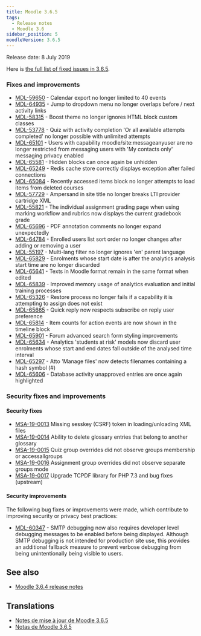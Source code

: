 ```yaml
---
title: Moodle 3.6.5
tags:
  - Release notes
  - Moodle 3.6
sidebar_position: 5
moodleVersion: 3.6.5
---
```

Release date: 8 July 2019

Here is [the full list of fixed issues in 3.6.5](https://moodle.atlassian.net/secure/IssueNavigator!executeAdvanced.jspa?jqlQuery=project+%3D+mdl+AND+resolution+%3D+fixed+AND+fixVersion+in+%28%223.6.5%22%29+ORDER+BY+priority+DESC&runQuery=true&clear=true).

### Fixes and improvements

- [MDL-59650](https://moodle.atlassian.net/browse/MDL-59650) - Calendar export no longer limited to 40 events
- [MDL-64935](https://moodle.atlassian.net/browse/MDL-64935) - Jump to dropdown menu no longer overlaps before / next activity links
- [MDL-58315](https://moodle.atlassian.net/browse/MDL-58315) - Boost theme no longer ignores HTML block custom classes
- [MDL-53778](https://moodle.atlassian.net/browse/MDL-53778) - Quiz with activity completion 'Or all available attempts completed' no longer possible with unlimited attempts
- [MDL-65101](https://moodle.atlassian.net/browse/MDL-65101) - Users with capability moodle/site:messageanyuser are no longer restricted from messaging users with 'My contacts only' messaging privacy enabled
- [MDL-65581](https://moodle.atlassian.net/browse/MDL-65581) - Hidden blocks can once again be unhidden
- [MDL-65249](https://moodle.atlassian.net/browse/MDL-65249) - Redis cache store correctly displays exception after failed connections
- [MDL-65084](https://moodle.atlassian.net/browse/MDL-65084) - Recently accessed items block no longer attempts to load items from deleted courses
- [MDL-57729](https://moodle.atlassian.net/browse/MDL-57729) - Ampersand in site title no longer breaks LTI provider cartridge XML
- [MDL-55821](https://moodle.atlassian.net/browse/MDL-55821) - The individual assignment grading page when using marking workflow and rubrics now displays the current gradebook grade
- [MDL-65696](https://moodle.atlassian.net/browse/MDL-65696) - PDF annotation comments no longer expand unexpectedly
- [MDL-64784](https://moodle.atlassian.net/browse/MDL-64784) - Enrolled users list sort order no longer changes after adding or removing a user
- [MDL-55197](https://moodle.atlassian.net/browse/MDL-55197) - Multi-lang filter no longer ignores 'en' parent language
- [MDL-65829](https://moodle.atlassian.net/browse/MDL-65829) - Enrolments whose start date is after the analytics analysis start time are no longer discarded
- [MDL-65641](https://moodle.atlassian.net/browse/MDL-65641) - Texts in Moodle format remain in the same format when edited
- [MDL-65839](https://moodle.atlassian.net/browse/MDL-65839) - Improved memory usage of analytics evaluation and initial training processes
- [MDL-65326](https://moodle.atlassian.net/browse/MDL-65326) - Restore process no longer fails if a capability it is attempting to assign does not exist
- [MDL-65665](https://moodle.atlassian.net/browse/MDL-65665) - Quick reply now respects subscribe on reply user preference
- [MDL-65814](https://moodle.atlassian.net/browse/MDL-65814) - Item counts for action events are now shown in the timeline block
- [MDL-65901](https://moodle.atlassian.net/browse/MDL-65901) - Forum advanced search form styling improvements
- [MDL-65634](https://moodle.atlassian.net/browse/MDL-65634) - Analytics 'students at risk' models now discard user enrolments whose start and end dates fall outside of the analysed time interval
- [MDL-65297](https://moodle.atlassian.net/browse/MDL-65297) - Atto 'Manage files' now detects filenames containing a hash symbol (#)
- [MDL-65606](https://moodle.atlassian.net/browse/MDL-65606) - Database activity unapproved entries are once again highlighted

### Security fixes and improvements

#### Security fixes

- [MSA-19-0013](https://moodle.org/mod/forum/discuss.php?d=388567) Missing sesskey (CSRF) token in loading/unloading XML files
- [MSA-19-0014](https://moodle.org/mod/forum/discuss.php?d=388568) Ability to delete glossary entries that belong to another glossary
- [MSA-19-0015](https://moodle.org/mod/forum/discuss.php?d=388569) Quiz group overrides did not observe groups membership or accessallgroups
- [MSA-19-0016](https://moodle.org/mod/forum/discuss.php?d=388570) Assignment group overrides did not observe separate groups mode
- [MSA-19-0017](https://moodle.org/mod/forum/discuss.php?d=388571) Upgrade TCPDF library for PHP 7.3 and bug fixes (upstream)

#### Security improvements

The following bug fixes or improvements were made, which contribute to improving security or privacy best practices:

- [MDL-60347](https://moodle.atlassian.net/browse/MDL-60347) - SMTP debugging now also requires developer level debugging messages to be enabled before being displayed. Although SMTP debugging is not intended for production site use, this provides an additional fallback measure to prevent verbose debugging from being unintentionally being visible to users.

## See also

- [Moodle 3.6.4 release notes](./3.6.4.md)

## Translations

- [Notes de mise à jour de Moodle 3.6.5](https://docs.moodle.org/fr/Notes_de_mise_à_jour_de_Moodle_3.6.5)
- [Notas de Moodle 3.6.5](https://docs.moodle.org/es/Notas_de_Moodle_3.6.5)
